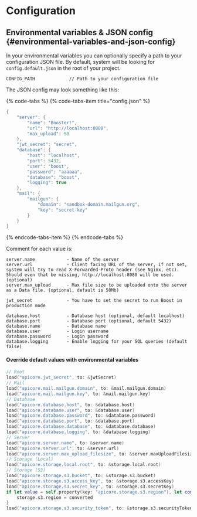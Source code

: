 # Configuration

## Environmental variables & JSON config {#environmental-variables-and-json-config}

In your environmental variables you can optionally specify a path to your configuration JSON file. By default, system will be looking for `config.default.json` in the root of your project.

```text
CONFIG_PATH             // Path to your configuration file
```

The JSON config may look something  like this:

{% code-tabs %}
{% code-tabs-item title="config.json" %}
```swift
{
	"server": {
		"name": "Booster!",
		"url": "http://localhost:8080",
		"max_upload": 50
	},
	"jwt_secret": "secret",
	"database": {
		"host": "localhost",
		"port": 5432,
		"user": "boost",
		"password": "aaaaaa",
		"database": "boost",
		"logging": true
	},
	"mail": {
		"mailgun": {
			"domain": "sandbox-domain.mailgun.org",
			"key": "secret-key"
		}
	}
}
```
{% endcode-tabs-item %}
{% endcode-tabs %}

Comment for each value is:

```text
server.name            - Name of the server
server.url             - Client facing URL of the server, if not set, system will try to read X-Forwarded-Proto header (see Nginx, etc). Should even that be missing, http://localhost:8080 will be used. (optional)
server.max_upload      - Max file size to be uploaded onto the server as a Data file. (optional, default is 50Mb)

jwt_secret             - You have to set the secret to run Boost in production mode

database.host          - Database host (optional, default localhost)
database.port          - Database port (optional, default 5432)
database.name          - Database name
database.user          - Login username
database.password      - Login password
database.logging       - Enable logging for your SQL queries (default false)
```

#### Override default values with environmental variables

```swift
// Root
load("apicore.jwt_secret", to: &jwtSecret)
// Mail
load("apicore.mail.mailgun.domain", to: &mail.mailgun.domain)
load("apicore.mail.mailgun.key", to: &mail.mailgun.key)
// Database
load("apicore.database.host", to: &database.host)
load("apicore.database.user", to: &database.user)
load("apicore.database.password", to: &database.password)
load("apicore.database.port", to: &database.port)
load("apicore.database.database", to: &database.database)
load("apicore.database.logging", to: &database.logging)
// Server
load("apicore.server.name", to: &server.name)
load("apicore.server.url", to: &server.url)
load("apicore.server.max_upload_filesize", to: &server.maxUploadFilesize)
// Storage (Local)
load("apicore.storage.local.root", to: &storage.local.root)
// Storage (S3)
load("apicore.storage.s3.bucket", to: &storage.s3.bucket)
load("apicore.storage.s3.access_key", to: &storage.s3.accessKey)
load("apicore.storage.s3.secret_key", to: &storage.s3.secretKey)
if let value = self.property(key: "apicore.storage.s3.region"), let converted = Region(rawValue: value) {
    storage.s3.region = converted
}
load("apicore.storage.s3.security_token", to: &storage.s3.securityToken)

```

